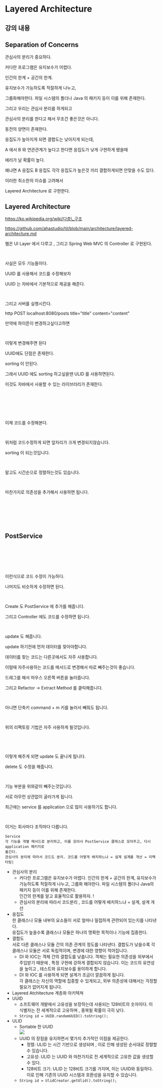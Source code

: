 # Layered Architecture

## 강의 내용

## Separation of Concerns

관심사의 분리가 중요하다.

커다란 프로그램은 유지보수가 어렵다.

인간의 한계 + 공간의 한계.

유지보수가 가능하도록 적절하게 나누고,

그룹화해야한다. 파일 시스템의 폴더나 Java 의 패키지 등이 이를 위해 존재한다.

그리고 우리는 관심사 분리를 하게되고

관심사의 분리를 한다고 해서 무조건 좋은것은 아니다.

동전의 양면이 존재한다.

응집도가 높아지게 되면 결합도는 낮아지게 되는데,

A 에서 B 와 연관관계가 높다고 한다면 응집도가 낮게 구현하게 됐을때

에러가 날 확률이 높다.

왜냐면 A 응집도 B 응집도 각각 응집도가 높은것 끼리 결합하게되면 안맞을 수도 있다.

이러한 최소한의 이슈를 고려해서

Layered Architecture 로 구현한다.

## Layered Architecture

https://ko.wikipedia.org/wiki/다층\_구조

https://github.com/ahastudio/til/blob/main/architecture/layered-architecture.md

웹은 UI Layer 에서 다루고 , 그리고 Spring Web MVC 의 Controller 로 구현된다.

<figure><img src="https://slid-users-assets-v1-seoul.s3.ap-northeast-2.amazonaws.com/public/capture_images/8b26df16ff1b433996e1348abe71c5fc/276e90a7-5126-41b0-831d-e936cdb3a376.png" alt=""><figcaption></figcaption></figure>

사실은 모두 기능들이다.

UUID 를 사용해서 코드를 수정해보자

UUID 는 자바에서 기본적으로 제공을 해준다.

<figure><img src="https://slid-users-assets-v1-seoul.s3.ap-northeast-2.amazonaws.com/public/capture_images/8b26df16ff1b433996e1348abe71c5fc/139bf35a-ad71-4a2e-832b-e0ebd8b918e1.png" alt=""><figcaption></figcaption></figure>

그리고 서버를 실행시킨다.

http POST localhost:8080/posts title="title" content="content"

만약에 하이픈이 변경하고싶다고하면

<figure><img src="https://slid-users-assets-v1-seoul.s3.ap-northeast-2.amazonaws.com/public/capture_images/8b26df16ff1b433996e1348abe71c5fc/648a094f-7d90-4b4c-97ce-cb738a5971ac.png" alt=""><figcaption></figcaption></figure>

이렇게 변경해주면 된다

UUID에도 단점은 존재한다.

sorting 이 안된다.

그래서 UUID 에도 sorting 하고싶을땐 ULID 를 사용하면된다.

이것도 자바에서 사용할 수 있는 라이브러리가 존재한다.

<figure><img src="https://slid-users-assets-v1-seoul.s3.ap-northeast-2.amazonaws.com/public/capture_images/8b26df16ff1b433996e1348abe71c5fc/73016a39-f446-446a-937c-33d63be0c8a3.png" alt=""><figcaption></figcaption></figure>



<figure><img src="https://slid-users-assets-v1-seoul.s3.ap-northeast-2.amazonaws.com/public/capture_images/8b26df16ff1b433996e1348abe71c5fc/0fccb6f6-0e57-4c2f-8f5f-266f2b28b446.png" alt=""><figcaption></figcaption></figure>





<figure><img src="https://slid-users-assets-v1-seoul.s3.ap-northeast-2.amazonaws.com/public/capture_images/8b26df16ff1b433996e1348abe71c5fc/e7b74130-79f3-47bb-93bf-b9612916f659.png" alt=""><figcaption></figcaption></figure>

이제 코드를 수정해본다.

<figure><img src="https://slid-users-assets-v1-seoul.s3.ap-northeast-2.amazonaws.com/public/capture_images/8b26df16ff1b433996e1348abe71c5fc/333c3b21-9cd5-40a6-8857-b96a159dfcdc.png" alt=""><figcaption></figcaption></figure>

위처럼 코드수정하게 되면 앞자리가 크게 변경되지않습니다.

sorting 이 되는것입니다.

<figure><img src="https://slid-users-assets-v1-seoul.s3.ap-northeast-2.amazonaws.com/public/capture_images/8b26df16ff1b433996e1348abe71c5fc/c4b96373-4df4-44c5-9297-1ef3a867b148.png" alt=""><figcaption></figcaption></figure>

말고도 시간순으로 정렬하는것도 있습니다.

<figure><img src="https://slid-users-assets-v1-seoul.s3.ap-northeast-2.amazonaws.com/public/capture_images/8b26df16ff1b433996e1348abe71c5fc/c4449465-f141-4b35-9788-8bbec3d59604.png" alt=""><figcaption></figcaption></figure>

마찬가지로 의존성을 추가해서 사용하면 됩니다.

<figure><img src="https://slid-users-assets-v1-seoul.s3.ap-northeast-2.amazonaws.com/public/capture_images/8b26df16ff1b433996e1348abe71c5fc/b3fc8448-ddb7-487b-b389-bfb3b43f5ff4.png" alt=""><figcaption></figcaption></figure>



<figure><img src="https://slid-users-assets-v1-seoul.s3.ap-northeast-2.amazonaws.com/public/capture_images/8b26df16ff1b433996e1348abe71c5fc/b77d5fb8-48a1-4625-b5d8-b71a23ed3c1e.png" alt=""><figcaption></figcaption></figure>



<figure><img src="https://slid-users-assets-v1-seoul.s3.ap-northeast-2.amazonaws.com/public/capture_images/8b26df16ff1b433996e1348abe71c5fc/c49ab1d3-5e59-40e4-bfa6-4efc9874fb42.png" alt=""><figcaption></figcaption></figure>

## PostService

<figure><img src="https://slid-users-assets-v1-seoul.s3.ap-northeast-2.amazonaws.com/public/capture_images/8b26df16ff1b433996e1348abe71c5fc/3f2a87be-8852-4efc-a149-36cff267621a.png" alt=""><figcaption></figcaption></figure>



<figure><img src="https://slid-users-assets-v1-seoul.s3.ap-northeast-2.amazonaws.com/public/capture_images/8b26df16ff1b433996e1348abe71c5fc/c6333e09-69c9-4ebf-80bc-bcdb8256a97f.png" alt=""><figcaption></figcaption></figure>





<figure><img src="https://slid-users-assets-v1-seoul.s3.ap-northeast-2.amazonaws.com/public/capture_images/8b26df16ff1b433996e1348abe71c5fc/54951d6d-09e2-4731-b0a2-3d073f7e48aa.png" alt=""><figcaption></figcaption></figure>

이런식으로 코드 수정이 가능하다.

나머지도 비슷하게 수정하면 된다.

<figure><img src="https://slid-users-assets-v1-seoul.s3.ap-northeast-2.amazonaws.com/public/capture_images/8b26df16ff1b433996e1348abe71c5fc/d0b9020c-d0b4-464c-b98c-40ec0bbb4a86.png" alt=""><figcaption></figcaption></figure>

Create 도 PostService 에 추가를 해줍니다.

그리고 Controller 에도 코드를 수정하면 됩니다.

<figure><img src="https://slid-users-assets-v1-seoul.s3.ap-northeast-2.amazonaws.com/public/capture_images/8b26df16ff1b433996e1348abe71c5fc/2f20c1c9-425e-430d-8f71-82099b4a1cdf.png" alt=""><figcaption></figcaption></figure>

update 도 해줍니다.

update 하기전에 먼저 데이터를 찾아야합니다.

데이터를 찾는 코드는 다른곳에서도 자주 사용합니다.

이럴때 자주사용하는 코드를 메서드로 변경해서 따로 빼주는것이 좋습니다.

드래그를 해서 마우스 오른쪽 버튼을 눌러줍니다.

그리고 Refactor → Extract Method 를 클릭해줍니다.

<figure><img src="https://slid-users-assets-v1-seoul.s3.ap-northeast-2.amazonaws.com/public/capture_images/8b26df16ff1b433996e1348abe71c5fc/69dc23db-71e1-490e-ad40-76c0b8b95363.png" alt=""><figcaption></figcaption></figure>

아니면 단축키 command + m 키를 눌러서 빼줘도 됩니다.

<figure><img src="https://slid-users-assets-v1-seoul.s3.ap-northeast-2.amazonaws.com/public/capture_images/8b26df16ff1b433996e1348abe71c5fc/41d88662-8423-49e5-826b-2c4ef5a8f872.png" alt=""><figcaption></figcaption></figure>

위의 리팩토링 기법은 자주 사용하게 될것입니다.

<figure><img src="https://slid-users-assets-v1-seoul.s3.ap-northeast-2.amazonaws.com/public/capture_images/8b26df16ff1b433996e1348abe71c5fc/b6d4f528-643f-4597-9891-d0ad84b51871.png" alt=""><figcaption></figcaption></figure>



<figure><img src="https://slid-users-assets-v1-seoul.s3.ap-northeast-2.amazonaws.com/public/capture_images/8b26df16ff1b433996e1348abe71c5fc/9ff4277c-8c77-4cd4-b87e-8d893c5d5b75.png" alt=""><figcaption></figcaption></figure>

이렇게 해주게 되면 update 도 끝나게 됩니다.

delete 도 수정을 해줍니다.

<figure><img src="https://slid-users-assets-v1-seoul.s3.ap-northeast-2.amazonaws.com/public/capture_images/8b26df16ff1b433996e1348abe71c5fc/4370659d-7165-4eaa-ac76-1187a0ce790c.png" alt=""><figcaption></figcaption></figure>

기능 부분을 위와같이 빼주는것입니다.

서로 아무런 상관없이 굴러가게 됩니다.

최근에는 service 를 application 으로 많이 사용하기도 합니다.

<figure><img src="https://slid-users-assets-v1-seoul.s3.ap-northeast-2.amazonaws.com/public/capture_images/8b26df16ff1b433996e1348abe71c5fc/ba3614f8-7fcf-4954-8dc3-9d42935c18a7.png" alt=""><figcaption></figcaption></figure>

이거는 회사마다 조직마다 다릅니다.

```
Service
각 기능을 개별 메서드로 분리하고, 이를 모아서 PostService 클래스로 모아주고, 다시 application 패키지로
옮긴다.
관심사의 분리에 따라서 코드도 분리. 코드를 어떻게 배치하느냐 = 설계 설계를 개선 = 리팩터링|
```



* 관심사의 분리
  * 커다란 프로그램은 유지보수가 어렵다. 인간의 한계 + 공간의 한계, 유지보수가 가능하도록 적절하게 나누고, 그룹화 해야한다. 파일 시스템의 폴더나 Java의 패키지 등이 이를 위해 존재한다.\
    인간의 한계를 알고 효율적으로 활용하자. !
  * 관심사의 분리에 따라서 코드분리 , 코드를 어떻게 배치하느냐 = 설계, 설계 개선
* 응집도\
  한 클래스나 모듈 내부의 요소들이 서로 얼마나 밀접하게 관련되어 있는지를 나타낸다.\
  응집도가 높을수록 클래스나 모듈은 하나의 명확한 목적이나 기능에 집중한다.
* 결합도\
  서로 다른 클래스나 모듈 간의 의존 관계의 정도를 나타낸다. 결합도가 낮을수록 각 클래스나 모듈은 서로 독립적이며, 변경에 대한 영향이 적어집니다.
  * DI 와 IOC는 객체 간의 결합도를 낮춥니다. 객체는 필요한 의존성을 외부에서 주입받기 때문에 , 특정 구현에 강하게 결합되지 않습니다. 이는 코드의 유연성을 높이고 , 테스트와 유지보수를 용이하게 합니다.
  * DI 와 IOC 를 사용하게 되면 설계가 조금더 깔끔하게 됩니다.\
    각 클래스는 자신의 역할에 집중할 수 있게되고, 외부 의존성에 대해서는 걱정할 필요가 없어지게 됩니다.
* Layered Atchitecture 계층화 아키텍쳐
* UUID
  * 소프트웨어 개발에서 고유성을 보장하는데 사용되는 128비트의 숫자이다. 이 식별자는 전 세계적으로 고유하며 , 중복될 확률이 극히 낮다.
  * `String id = UUID.randomUUID().toString();`
* ULID
  * Sortable 한 UUID\
    ![](<../.gitbook/assets/스크린샷 2023-11-19 오전 11.56.20.png>)
  * UUID 의 장점을 유지하면서 몇가지 추가적인 이점을 제공한다.
    * 정렬: ULID 는 시간 기반으로 생성되며 , 이로 인해 생성된 순서대로 정렬할 수 있습니다.
    * 고유성: ULID 는 UUID 와 마찬가지로 전 세계적으로 고유한 값을 생성할 수 있다.
    * 128비트 크기: ULID 는 128비트 크기를 가지며, 이는 UUID와 동일하다. 이로 인해 기존의 UUID 시스템과 호환성을 유지할 수 있습니다.
  * `String id = UlidCreator.getUlid().toString();`
